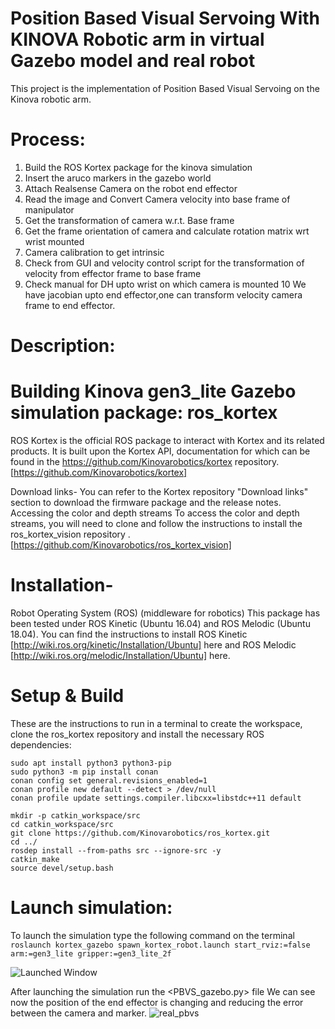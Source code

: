 # Position Based Visual Servoing With KINOVA Robotic arm in virtual Gazebo model and real robot

This project is the implementation of Position Based Visual Servoing on the Kinova robotic arm. 

# Process: 
1. Build the ROS Kortex package for the kinova simulation
2. Insert the aruco markers in the gazebo world
3. Attach Realsense Camera on the robot end effector
4. Read the image and Convert Camera velocity into base frame of manipulator
5. Get the transformation of camera w.r.t. Base frame 
6. Get the frame orientation of camera and calculate rotation matrix wrt wrist mounted
7. Camera calibration to get intrinsic
8. Check from GUI and velocity control script for the transformation of velocity from effector frame to base frame
9. Check manual for DH upto wrist on which camera is mounted
10 We have jacobian upto end effector,one can transform velocity camera frame to end effector.

# Description:
# Building Kinova gen3_lite Gazebo simulation package: ros_kortex
ROS Kortex is the official ROS package to interact with Kortex and its related products. It is built upon the Kortex API, documentation for which can be found in the https://github.com/Kinovarobotics/kortex repository.
[https://github.com/Kinovarobotics/kortex]

Download links-
You can refer to the Kortex repository "Download links" section to download the firmware package and the release notes.
Accessing the color and depth streams
To access the color and depth streams, you will need to clone and follow the instructions to install the ros_kortex_vision repository .
[https://github.com/Kinovarobotics/ros_kortex_vision]


# Installation-
Robot Operating System (ROS) (middleware for robotics)
This package has been tested under ROS Kinetic (Ubuntu 16.04) and ROS Melodic (Ubuntu 18.04). You can find the instructions to install ROS Kinetic [http://wiki.ros.org/kinetic/Installation/Ubuntu] here and ROS Melodic [http://wiki.ros.org/melodic/Installation/Ubuntu] here.

# Setup & Build 
These are the instructions to run in a terminal to create the workspace, clone the ros_kortex repository and install the necessary ROS dependencies:

```
sudo apt install python3 python3-pip
sudo python3 -m pip install conan
conan config set general.revisions_enabled=1
conan profile new default --detect > /dev/null
conan profile update settings.compiler.libcxx=libstdc++11 default

mkdir -p catkin_workspace/src
cd catkin_workspace/src
git clone https://github.com/Kinovarobotics/ros_kortex.git
cd ../
rosdep install --from-paths src --ignore-src -y
catkin_make
source devel/setup.bash

```

# Launch simulation:
To launch the simulation type the following command on the terminal
``` roslaunch kortex_gazebo spawn_kortex_robot.launch start_rviz:=false arm:=gen3_lite gripper:=gen3_lite_2f```

![Launched Window](/pbvs.png)

After launching the simulation run the <PBVS_gazebo.py> file
We can see now the position of the end effector is changing and reducing the error between the camera and marker.
![real_pbvs](https://user-images.githubusercontent.com/58929684/174833417-9328a6d9-7e09-48c8-a5ca-141ff0c51fd6.png)

